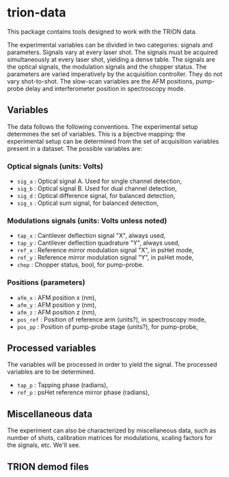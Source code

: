 # trion-data
This package contains tools designed to work with the TRION data.

The experimental variables can be divided in two categories: signals and 
parameters. Signals vary at every laser shot. The signals must be acquired 
simultaneously at every laser shot, yielding a dense table. The signals are the
optical signals, the modulation signals and the chopper
status. The parameters are varied imperatively by the acquisition controller. 
They do not vary shot-to-shot. The slow-scan variables are
the AFM positions, pump-probe delay and interferometer position in spectroscopy
mode.

## Variables
The data follows the following conventions. The experimental setup determines 
the set of variables. This is a bijective mapping: the experimental setup can 
be determined from the set of acquisition variables present in a dataset.
The possible variables are:

### Optical signals (units: Volts)
* `sig_a` : Optical signal A. Used for single channel detection,
* `sig_b` : Optical signal B. Used for dual channel detection,
* `sig_d` : Optical difference signal, for balanced detection,
* `sig_s` : Optical sum signal, for balanced detection,

### Modulations signals (units: Volts unless noted)
* `tap_x` : Cantilever deflection signal "X", always used,
* `tap_y` : Cantilever deflection quadrature "Y", always used,
* `ref_x` : Reference mirror modulation signal "X", in psHet mode,
* `ref_y` : Reference mirror modulation signal "Y", in psHet mode,
* `chop` : Chopper status, bool, for pump-probe.

### Positions (parameters)
* `afm_x` : AFM position x (nm),
* `afm_y` : AFM position y (nm),
* `afm_z` : AFM position z (nm),
* `pos_ref` : Position of reference arm (units?), in spectroscopy mode, 
* `pos_pp` : Position of pump-probe stage (units?), for pump-probe,

## Processed variables
The variables will be processed in order to yield the signal. The 
processed variables are to be determined.

* `tap_p` : Tapping phase (radians),
* `ref_p` : psHet reference mirror phase (radians),

## Miscellaneous data

The experiment can also be characterized by miscellaneous data, such as number
of shots, calibration matrices for modulations, scaling factors for the signals,
etc. We'll see.

## TRION demod files


